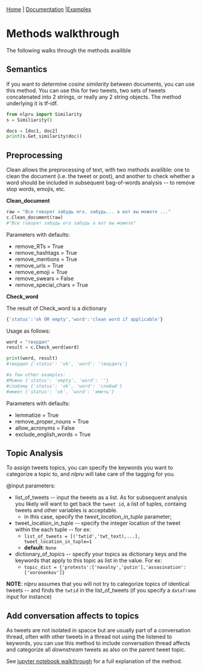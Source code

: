 [Home](../README.md) |  [Documentation](README.md) |[Examples](../examples/README.md)

# Methods walkthrough

The following walks through the methods availible

## Semantics

If you want to determine *cosine similarity* between documents, you can use this method. You can use this for two tweets, two sets of tweets concatenated into 2 strings, or really any 2 string objects. The method underlying it is tf-idf.

```python
from nlpru import Similarity
s = Similiarity()

docs = [doc1, doc2]
print(s.Get_similarity(doc))
```

## Preprocessing

Clean allows the preprocessing of text, with two methods availible: one to clean the document (i.e. the tweet or post), and another to check whether a word should be included in subsequent bag-of-words analysis -- to remove stop words, emojis, etc.

**Clean_document**
```python
raw = "Все говорят забудь его, забудь... а вот вы можете ..."
c.Clean_document(raw)
#"Все говорят забудь его забудь а вот вы можете"
```
Parameters with defaults:
* remove_RTs = True
* remove_hashtags = True
* remove_mentions = True
* remove_urls = True
* remove_emoji = True
* remove_swears = False
* remove_special_chars = True


**Check_word**

The result of Check_word is a dictionary 
```javascript
{'status':'ok OR empty','word':'clean word if applicable'}
```

Usage as follows:
```python
word = "твердил"
result = c.Check_word(word)

print(word, result)
#твердил {'status': 'ok', 'word': 'твердить'}

#a few other examples:
#Можно {'status': 'empty', 'word': ''}
#слабому {'status': 'ok', 'word': 'слабый'}
#имеет {'status': 'ok', 'word': 'иметь'}
```
Parameters with defaults:
* lemmatize = True 
* remove_proper_nouns = True
* allow_acronyms = False 
* exclude_english_words = True

## Topic Analysis

To assign tweets topics, you can specify the keywords you want to categorize a topic to, and *nlpru* will take care of the tagging for you. 

@input parameters:
* list_of_tweets -- input the tweets as a list. As for subsequent analysis you likely will want to get back the `tweet id`, a list of tuples, containg tweets and other variables is acceptable. 
    * in this case, specify the *tweet_location_in_tuple* parameter;
* tweet_location_in_tuple -- specify the integer location of the tweet within the each tuple -- for ex:
    * `list_of_tweets = [('twtid','twt_text),...], tweet_location_in_tuple=1`
    * **default**: `None`
* dictionary_of_topics -- specify your topics as dictionary keys and the keywords that apply to this topic as list in the value. For ex:
    * `topic_dict = {'protests':['navalny','putin'],'assasination':['voronenkov']}`

**NOTE**: *nlpru* assumes that you will not try to categorize topics of identical tweets -- and finds the `twtid` in the list_of_tweets (if you specify a `dataframe` input for instance)

## Add conversation affects to topics

As tweets are not isolated in spacce but are usually part of a conversation thread, often with other tweets in a thread not using the listened to keywords, you can use this method to include conversation thread affects and categorize all *downstream* tweets as also on the parent tweet topic. 
    
See [jupyter notebook walkthrough](../examples/Categorizing_by_topic_using_conversation_threads.ipynb) for a full explanation of the method.